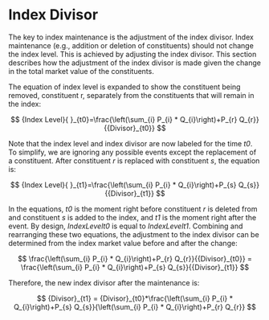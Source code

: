 # Index Divisor

The key to index maintenance is the adjustment of the index divisor. Index maintenance (e.g., addition or deletion of constituents) should not change the index level. This is achieved by adjusting the index divisor. This section describes how the adjustment of the index divisor is made given the change in the total market value of the constituents.

The equation of index level is expanded to show the constituent being removed, constituent r, separately from the constituents that will remain in the index:

$$
{Index Level}{ }_{t0}=\frac{\left(\sum_{i} P_{i} * Q_{i}\right)+P_{r} Q_{r}}{{Divisor}_{t0}}
$$

Note that the index level and index divisor are now labeled for the time _t0_. To simplify, we are ignoring any possible events except the replacement of a constituent. After constituent _r_ is replaced with constituent _s_, the equation is:

$$
{Index Level}{ }_{t1}=\frac{\left(\sum_{i} P_{i} * Q_{i}\right)+P_{s} Q_{s}}{{Divisor}_{t1}}
$$

In the equations, _t0_ is the moment right before constituent _r_ is deleted from and constituent _s_ is added to the index, and _t1_ is the moment right after the event. By design, _IndexLevelt0_ is equal to _IndexLevelt1_. Combining and rearranging these two equations, the adjustment to the index divisor can be determined from the index market value before and after the change:

$$
\frac{\left(\sum_{i} P_{i} * Q_{i}\right)+P_{r} Q_{r}}{{Divisor}_{t0}} = \frac{\left(\sum_{i} P_{i} * Q_{i}\right)+P_{s} Q_{s}}{{Divisor}_{t1}}
$$

Therefore, the new index divisor after the maintenance is:

$$
{Divisor}_{t1} = {Divisor}_{t0}*\frac{\left(\sum_{i} P_{i} * Q_{i}\right)+P_{s} Q_{s}}{\left(\sum_{i} P_{i} * Q_{i}\right)+P_{r} Q_{r}}
$$
